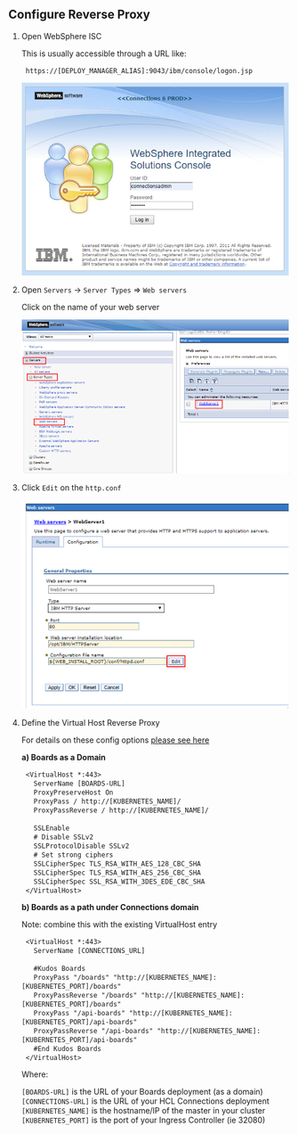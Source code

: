 ## Configure Reverse Proxy

1. Open WebSphere ISC

    This is usually accessible through a URL like:

        https://[DEPLOY_MANAGER_ALIAS]:9043/ibm/console/logon.jsp

    ![example](/assets/connections/isc.png)

1. Open `Servers` -> `Server Types` => `Web servers`

    Click on the name of your web server

    ![example](/assets/connections/httpd1.png)

1. Click `Edit` on the `http.conf`

    ![example](/assets/connections/httpd2.png)

1. Define the Virtual Host Reverse Proxy

    For details on these config options [please see here](/boards/kubernetes/#ssl-network-setup)

    **a) Boards as a Domain**

        <VirtualHost *:443>
          ServerName [BOARDS-URL]
          ProxyPreserveHost On
          ProxyPass / http://[KUBERNETES_NAME]/
          ProxyPassReverse / http://[KUBERNETES_NAME]/

          SSLEnable
          # Disable SSLv2
          SSLProtocolDisable SSLv2
          # Set strong ciphers
          SSLCipherSpec TLS_RSA_WITH_AES_128_CBC_SHA
          SSLCipherSpec TLS_RSA_WITH_AES_256_CBC_SHA
          SSLCipherSpec SSL_RSA_WITH_3DES_EDE_CBC_SHA
        </VirtualHost>

    **b) Boards as a path under Connections domain**

    Note: combine this with the existing VirtualHost entry

        <VirtualHost *:443>
          ServerName [CONNECTIONS_URL]

          #Kudos Boards
          ProxyPass "/boards" "http://[KUBERNETES_NAME]:[KUBERNETES_PORT]/boards"
          ProxyPassReverse "/boards" "http://[KUBERNETES_NAME]:[KUBERNETES_PORT]/boards"
          ProxyPass "/api-boards" "http://[KUBERNETES_NAME]:[KUBERNETES_PORT]/api-boards"
          ProxyPassReverse "/api-boards" "http://[KUBERNETES_NAME]:[KUBERNETES_PORT]/api-boards"
          #End Kudos Boards
        </VirtualHost>

    Where:

      `[BOARDS-URL]` is the URL of your Boards deployment (as a domain)</br>
      `[CONNECTIONS-URL]` is the URL of your HCL Connections deployment</br>
      `[KUBERNETES_NAME]` is the hostname/IP of the master in your cluster</br>
      `[KUBERNETES_PORT]` is the port of your Ingress Controller (ie 32080)</br>
